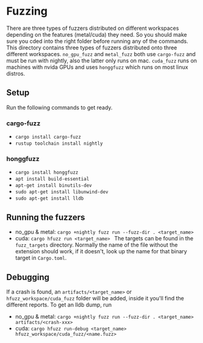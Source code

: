 # Fuzzing
There are three types of fuzzers distributed on different workspaces depending on the features (metal/cuda) they need. So you should make sure you cded into the right folder before running any of the commands.
This directory contains three types of fuzzers distributed onto three different workspaces. `no_gpu_fuzz` and `metal_fuzz` both use `cargo-fuzz` and must be run with nightly, also the latter only runs on mac. `cuda_fuzz` runs on machines with nvida GPUs and uses `honggfuzz` which runs on most linux distros.

## Setup
Run the following commands to get ready. 

### cargo-fuzz
* `cargo install cargo-fuzz`
* `rustup toolchain install nightly`

### honggfuzz
* `cargo install honggfuzz`
* `apt install build-essential`
* `apt-get install binutils-dev`
* `sudo apt-get install libunwind-dev`
* `sudo apt-get install lldb`

## Running the fuzzers
* no_gpu & metal: `cargo +nightly fuzz run --fuzz-dir . <target_name>`
* cuda: `cargo hfuzz run <target_name> `
The targets can be found in the `fuzz_targets` directory. Normally the name of the file without the extension should work, if it doesn't, look up the name for that binary target in `Cargo.toml`.

## Debugging
If a crash is found, an `artifacts/<target_name>` or `hfuzz_workspace/cuda_fuzz` folder will be added, inside it you'll find the different reports. To get an lldb dump, run
* no_gpu & metal: `cargo +nightly fuzz run --fuzz-dir . <target_name> artifacts/<crash-xxx>`
* cuda: `cargo hfuzz run-debug <target_name> hfuzz_workspace/cuda_fuzz/<name.fuzz>`
